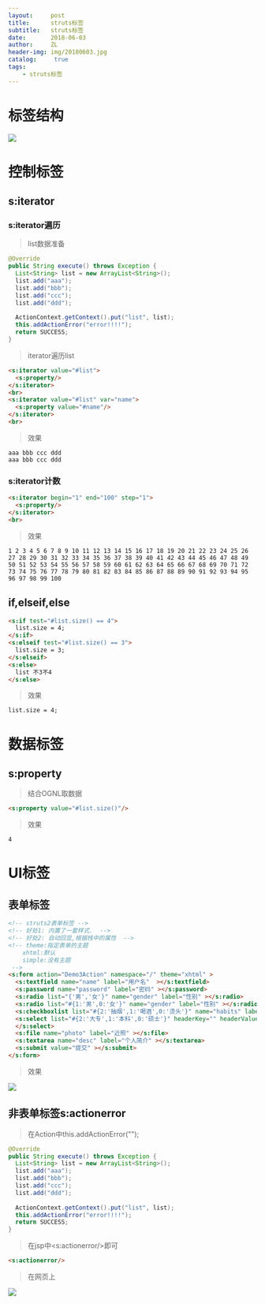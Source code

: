 ```yaml
---
layout:     post
title:      struts标签
subtitle:   struts标签
date:       2018-06-03
author:     ZL
header-img: img/20180603.jpg
catalog: 	 true
tags: 
    - struts标签
---
```


# 标签结构  

![](http://ovoxjpcrm.bkt.clouddn.com/626b364ae6e40ee84dcbc40758326021.png) 

# 控制标签  
## s:iterator

### s:iterator遍历
> list数据准备
```java
@Override
public String execute() throws Exception {
  List<String> list = new ArrayList<String>();
  list.add("aaa");
  list.add("bbb");
  list.add("ccc");
  list.add("ddd");
  
  ActionContext.getContext().put("list", list);
  this.addActionError("error!!!!");
  return SUCCESS;
}
```
> iterator遍历list
```html
<s:iterator value="#list">
  <s:property/>
</s:iterator>
<br>
<s:iterator value="#list" var="name">
  <s:property value="#name"/>
</s:iterator>
<br>
```

>效果
```
aaa bbb ccc ddd 
aaa bbb ccc ddd 
```

### s:iterator计数 
```html
<s:iterator begin="1" end="100" step="1">
  <s:property/>
</s:iterator>
<br>
```
>效果
```
1 2 3 4 5 6 7 8 9 10 11 12 13 14 15 16 17 18 19 20 21 22 23 24 25 26 27 28 29 30 31 32 33 34 35 36 37 38 39 40 41 42 43 44 45 46 47 48 49 50 51 52 53 54 55 56 57 58 59 60 61 62 63 64 65 66 67 68 69 70 71 72 73 74 75 76 77 78 79 80 81 82 83 84 85 86 87 88 89 90 91 92 93 94 95 96 97 98 99 100 
```

## if,elseif,else

```html
<s:if test="#list.size() == 4">
  list.size = 4;
</s:if>
<s:elseif test="#list.size() == 3">
  list.size = 3;
</s:elseif>
<s:else>
  list 不3不4
</s:else>
```
>效果
```
list.size = 4; 
```

# 数据标签  

## s:property  
> 结合OGNL取数据  
```html
<s:property value="#list.size()"/>
```
>效果
```
4 
```

# UI标签   
## 表单标签  

```html
<!-- struts2表单标签 -->
<!-- 好处1: 内置了一套样式.  -->
<!-- 好处2: 自动回显,根据栈中的属性  -->
<!-- theme:指定表单的主题
    xhtml:默认
    simple:没有主题
 -->
<s:form action="Demo3Action" namespace="/" theme="xhtml" >
  <s:textfield name="name" label="用户名"  ></s:textfield>
  <s:password name="password" label="密码" ></s:password>
  <s:radio list="{'男','女'}" name="gender" label="性别" ></s:radio>
  <s:radio list="#{1:'男',0:'女'}" name="gender" label="性别" ></s:radio>
  <s:checkboxlist list="#{2:'抽烟',1:'喝酒',0:'烫头'}" name="habits" label="爱好" ></s:checkboxlist>
  <s:select list="#{2:'大专',1:'本科',0:'硕士'}" headerKey="" headerValue="---请选择---" name="edu" label="学历" >
  </s:select>
  <s:file name="photo" label="近照" ></s:file>
  <s:textarea name="desc" label="个人简介" ></s:textarea>
  <s:submit value="提交" ></s:submit>
</s:form>
```

>效果  

![](http://ovoxjpcrm.bkt.clouddn.com/fc64dc6b3e36766af49633937c8b76fa.png)

## 非表单标签s:actionerror  

>在Action中this.addActionError("");

```java
@Override
public String execute() throws Exception {
  List<String> list = new ArrayList<String>();
  list.add("aaa");
  list.add("bbb");
  list.add("ccc");
  list.add("ddd");
  
  ActionContext.getContext().put("list", list);
  this.addActionError("error!!!!");
  return SUCCESS;
}
```

>在jsp中<s:actionerror/>即可
```html
<s:actionerror/>
```

>在网页上  

![](http://ovoxjpcrm.bkt.clouddn.com/aa7ee480d7d06a43d31f999d0301a94b.png)
